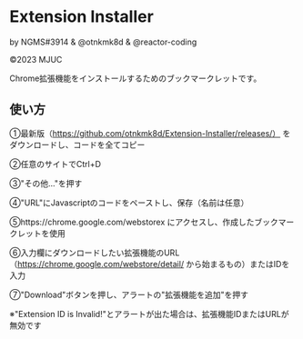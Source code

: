 # Extension Installer
by NGMS#3914 & @otnkmk8d & @reactor-coding

©2023 MJUC

Chrome拡張機能をインストールするためのブックマークレットです。

## 使い方

①最新版（https://github.com/otnkmk8d/Extension-Installer/releases/） をダウンロードし、コードを全てコピー

②任意のサイトでCtrl+D

③"その他..."を押す

④"URL"にJavascriptのコードをペーストし、保存（名前は任意）

⑤https://chrome.google.com/webstorex にアクセスし、作成したブックマークレットを使用

⑥入力欄にダウンロードしたい拡張機能のURL（https://chrome.google.com/webstore/detail/ から始まるもの）またはIDを入力

⑦"Download"ボタンを押し、アラートの"拡張機能を追加"を押す 

※"Extension ID is Invalid!"とアラートが出た場合は、拡張機能IDまたはURLが無効です
